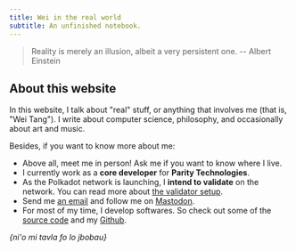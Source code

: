 ```yaml
---
title: Wei in the real world
subtitle: An unfinished notebook.
---
```


> Reality is merely an illusion, albeit a very persistent one. -- Albert
> Einstein

## About this website

In this website, I talk about "real" stuff, or anything that involves
me (that is, "Wei Tang"). I write about computer science, philosophy,
and occasionally about art and music.

Besides, if you want to know more about me:

- Above all, meet me in person! Ask me if you want to know where I
  live.
- I currently work as a **core developer** for **Parity
  Technologies**.
- As the Polkadot network is launching, I **intend to validate** on
  the network. You can read more about [the validator
  setup](polkadot/index.md).
- Send me [an email](mailto:wei@that.world) and follow me on
  [Mastodon](https://social.that.world/@wei).
- For most of my time, I develop softwares. So check out some of
  the [source code](https://source.that.world) and
  my [Github](https://github.com/sorpaas).

*{ni'o mi tavla fo lo jbobau}*

